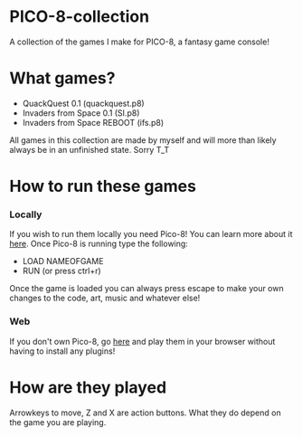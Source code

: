 # PICO-8-collection
A collection of the games I make for PICO-8, a fantasy game console!

# What games?
- QuackQuest 0.1 (quackquest.p8)
- Invaders from Space 0.1 (SI.p8)
- Invaders from Space REBOOT (ifs.p8)

All games in this collection are made by myself and will more than likely always be in an unfinished state. Sorry T_T

# How to run these games
### Locally
If you wish to run them locally you need Pico-8! You can learn more about it [here](http://www.lexaloffle.com/pico-8.php).
Once Pico-8 is running type the following:
- LOAD NAMEOFGAME
- RUN (or press ctrl+r)

Once the game is loaded you can always press escape to make your own changes to the code, art, music and whatever else!

### Web
If you don't own Pico-8, go [here](http://www.lexaloffle.com/bbs/?uid=9693&mode=carts) and play them in your browser without having to install any plugins!

# How are they played
Arrowkeys to move, Z and X are action buttons. What they do depend on the game you are playing.
